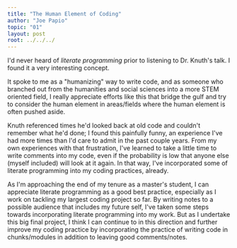 ```yaml
---
title: "The Human Element of Coding"
author: "Joe Papio"
topic: "01"
layout: post
root: ../../../
---
```


I'd never heard of *literate programming* prior to listening to Dr. Knuth's talk. I found it a very interesting concept. 

It spoke to me as a "humanizing" way to write code, and as someone who branched out from the humanities and social sciences into a more STEM oriented field, I really appreciate efforts like this that bridge the gulf and try to consider the human element in areas/fields where the human element is often pushed aside.

Knuth referenced times he'd looked back at old code and couldn't remember what he'd done; I found this painfully funny, an experience I've had more times than I'd care to admit in the past couple years. From my own experiences with that frustration, I've learned to take a little time to write comments into my code, even if the probability is low that anyone else (myself included) will look at it again. In that way, I've incorporated some of literate programming into my coding practices, already. 

As I'm approaching the end of my tenure as a master's student, I can appreciate literate programming as a good best practice, especially as I work on tackling my largest coding project so far. By writing notes to a possible audience that includes my future self, I've taken some steps towards incorporating literate programming into my work. But as I undertake this big final project, I think I can continue to in this direction and further improve my coding practice by incorporating the practice of writing code in chunks/modules in addition to leaving good comments/notes. 
